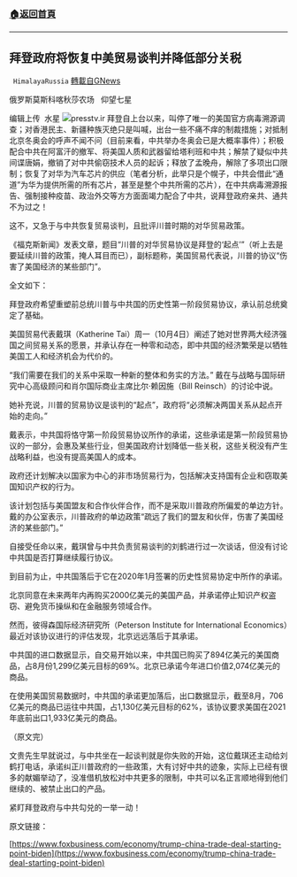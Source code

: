 ###  [:house:返回首頁](https://github.com/ourhimalayas/txt)
---


## 拜登政府将恢复中美贸易谈判并降低部分关税
` HimalayaRussia` [轉載自GNews](https://gnews.org/zh-hans/1573509/)

俄罗斯莫斯科喀秋莎农场   仰望七星

编辑上传  水星
![](https://assets.gnews.org/wp-content/uploads/2021/10/U.jpg)presstv.ir
拜登自上台以来，叫停了唯一的美国官方病毒溯源调查；对香港民主、新疆种族灭绝只是叫喊，出台一些不痛不痒的制裁措施；对抵制北京冬奥会的呼声不闻不问（目前来看，中共举办冬奥会已是大概率事件）；积极配合中共在阿富汗的撤军、将美国人质和武器留给塔利班和中共；解禁了疑似中共间谍唐娟，撤销了对中共偷窃技术人员的起诉；释放了孟晚舟，解除了多项出口限制；恢复了对华为汽车芯片的供应（笔者分析，此举只是个幌子，中共会借此“通道”为华为提供所需的所有芯片，甚至是整个中共所需的芯片），在中共病毒溯源报告、强制接种疫苗、政治外交等方方面面竭力配合了中共，说拜登政府亲共、通共不为过之！

这不，又急于与中共恢复贸易谈判，且批评川普时期的对华贸易政策。

《福克斯新闻》发表文章，题目“川普的对华贸易协议是拜登的‘起点’”（听上去是要延续川普的政策，掩人耳目而已），副标题称，美国贸易代表说，川普的协议“伤害了美国经济的某些部门”。

全文如下：

拜登政府希望重塑前总统川普与中共国的历史性第一阶段贸易协议，承认前总统奠定了基础。

美国贸易代表戴琪（Katherine Tai）周一（10月4日）阐述了她对世界两大经济强国之间贸易关系的愿景，并承认存在一种零和动态，即中共国的经济繁荣是以牺牲美国工人和经济机会为代价的。

“我们需要在我们的关系中采取一种新的整体和务实的方法。” 戴在与战略与国际研究中心高级顾问和肖尔国际商业主席比尔·赖因施（Bill Reinsch）的讨论中说。

她补充说，川普的贸易协议是谈判的“起点”，政府将“必须解决两国关系从起点开始的走向。”

戴表示，中共国将恪守第一阶段贸易协议所作的承诺，这些承诺是第一阶段贸易协议的一部分，会惠及某些行业，但美国政府计划降低一些关税，这些关税没有产生战略利益，也没有提高美国人的成本。

政府还计划解决以国家为中心的非市场贸易行为，包括解决支持国有企业和窃取美国知识产权的行为。

该计划包括与美国盟友和合作伙伴合作，而不是采取川普政府所偏爱的单边方针。戴的办公室表示，川普政府的单边政策“疏远了我们的盟友和伙伴，伤害了美国经济的某些部门。”

自接受任命以来，戴琪曾与中共负责贸易谈判的刘鹤进行过一次谈话，但没有讨论中共国是否打算继续履行协议。

到目前为止，中共国落后于它在2020年1月签署的历史性贸易协定中所作的承诺。

北京同意在未来两年内再购买2000亿美元的美国产品，并承诺停止知识产权盗窃、避免货币操纵和在金融服务领域合作。

然而，彼得森国际经济研究所（Peterson Institute for International Economics）最近对该协议进行的评估发现，北京远远落后于其承诺。

中共国的进口数据显示，自交易开始以来，中共国已购买了894亿美元的美国商品，占8月份1,299亿美元目标的69%。北京已承诺今年进口价值2,074亿美元的商品。

在使用美国贸易数据时，中共国的承诺更加落后，出口数据显示，截至8月，706亿美元的商品已运往中共国，占1,130亿美元目标的62%，该协议要求美国在2021年底前出口1,933亿美元的商品。

（原文完）

文贵先生早就说过，与中共坐在一起谈判就是你失败的开始，这位戴琪还主动给刘鹤打电话，承诺纠正川普政府的一些政策，大有讨好中共的迹象，实际上已经有很多的献媚举动了，没准借机放松对中共更多的限制，中共可以名正言顺地得到他们继续的、被禁止出口的产品。

紧盯拜登政府与中共勾兑的一举一动！

原文链接：

[https://www.foxbusiness.com/economy/trump-china-trade-deal-starting-point-biden](https://www.foxbusiness.com/economy/trump-china-trade-deal-starting-point-biden)
